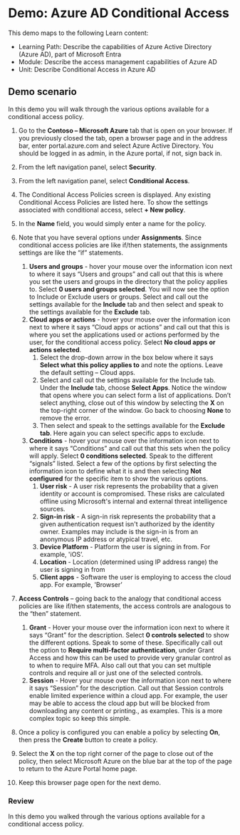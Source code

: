 <!---
---
Demo:
    Title: 'Azure AD Conditional Access'
    Learning Path/Module/Unit: 'Learning Path: Describe the capabilities of Azure Active Directory (Azure AD), part of Microsoft Entra; Module 3: Describe the access management capabilities of Azure AD; Unit 2: Describe Conditional Access in Azure AD'
---
--->


# Demo: Azure AD Conditional Access

This demo maps to the following Learn content:

- Learning Path: Describe the capabilities of Azure Active Directory (Azure AD), part of Microsoft Entra
- Module: Describe the access management capabilities of Azure AD
- Unit: Describe Conditional Access in Azure AD

## Demo scenario

In this demo you will walk through the various options available for a conditional access policy.

1. Go to the **Contoso – Microsoft Azure** tab that is open on your browser. If you previously closed the tab, open a browser page and in the address bar, enter portal.azure.com and select Azure Active Directory. You should be logged in as admin, in the Azure portal, if not, sign back in.

1. From the left navigation panel, select **Security**.

1. From the left navigation panel, select **Conditional Access**.

1. The Conditional Access Policies screen is displayed. Any existing Conditional Access Policies are listed here. To show the settings associated with conditional access, select **+ New policy**.

1. In the **Name** field, you would simply enter a name for the policy.

1. Note that you have several options under **Assignments**.  Since conditional access policies are like if/then statements, the assignments settings are like the “if” statements.
    1. **Users and groups** - hover your mouse over the information icon next to where it says “Users and groups” and call out that this is where you set the users and groups in the directory that the policy applies to. Select **0 users and groups selected**.  You will now see the option to Include or Exclude users or groups. Select and call out the settings available for the **Include** tab and then select and speak to the settings available for the **Exclude** tab.
    1. **Cloud apps or actions** - hover your mouse over the information icon next to where it says “Cloud apps or actions” and call out that this is where you set the applications used or actions performed by the user, for the conditional access policy.  Select **No cloud apps or actions selected**.
        1. Select the drop-down arrow in the box below where it says **Select what this policy applies to** and note the options.  Leave the default setting – Cloud apps.
        1. Select and call out the settings available for the Include tab. Under the **Include** tab, choose **Select Apps**.  Notice the window that opens where you can select form a list of applications.  Don’t select anything, close out of this window by selecting the **X** on the top-right corner of the window. Go back to choosing **None** to remove the error.
        1. Then select and speak to the settings available for the **Exclude tab**.  Here again you can select specific apps to exclude.
    1. **Conditions** - hover your mouse over the information icon next to where it says “Conditions” and call out that this sets when the policy will apply. Select **0 conditions selected**. Speak to the different “signals” listed.   Select a few of the options by first selecting the information icon to define what it is and then selecting **Not configured** for the specific item to show the various options.
        1. **User risk** - A user risk represents the probability that a given identity or account is compromised. These risks are calculated offline using Microsoft's internal and external threat intelligence sources.
        1. **Sign-in risk** - A sign-in risk represents the probability that a given authentication request isn't authorized by the identity owner. Examples may include is the sign-in is from an anonymous IP address or atypical travel, etc.
        1. **Device Platform** - Platform the user is signing in from. For example, 'iOS’.
        1. **Location** - Location (determined using IP address range) the user is signing in from
        1. **Client apps** - Software the user is employing to access the cloud app. For example, 'Browser’

1. **Access Controls** – going back to the analogy that conditional access policies are like if/then statements, the access controls are analogous to the “then” statement.
    1. **Grant** - Hover your mouse over the information icon next to where it says “Grant” for the description.  Select **0 controls selected** to show the different options.  Speak to some of these.  Specifically call out the option to **Require multi-factor authentication**, under Grant Access and how this can be used to provide very granular control as to when to require MFA.   Also call out that you can set multiple controls and require all or just one of the selected controls.
    1. **Session** - Hover your mouse over the information icon next to where it says “Session” for the description.  Call out that Session controls enable limited experience within a cloud app.  For example, the user may be able to access the cloud app but will be blocked from downloading any content or printing., as examples.  This is a more complex topic so keep this simple.

1. Once a policy is configured you can enable a policy by selecting **On**, then press the **Create** button to create a policy.

1. Select the **X** on the top right corner of the page to close out of the policy, then select Microsoft Azure on the blue bar at the top of the page to return to the Azure Portal home page.

1. Keep this browser page open for the next demo.

### Review

In this demo you walked through the various options available for a conditional access policy.
